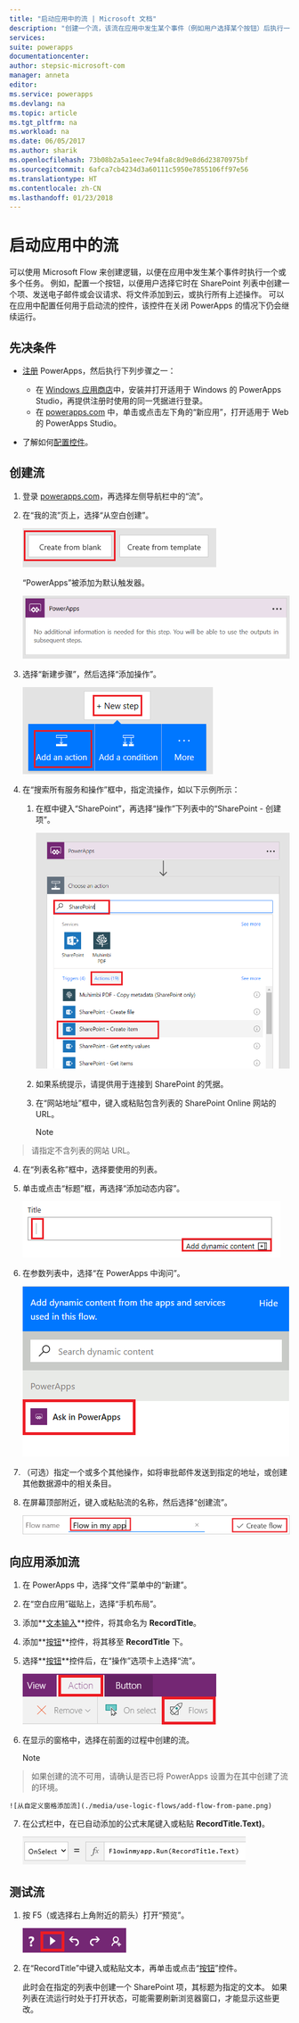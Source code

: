```yaml
---
title: "启动应用中的流 | Microsoft 文档"
description: "创建一个流，该流在应用中发生某个事件（例如用户选择某个按钮）后执行一个或多个任务。"
services: 
suite: powerapps
documentationcenter: 
author: stepsic-microsoft-com
manager: anneta
editor: 
ms.service: powerapps
ms.devlang: na
ms.topic: article
ms.tgt_pltfrm: na
ms.workload: na
ms.date: 06/05/2017
ms.author: sharik
ms.openlocfilehash: 73b08b2a5a1eec7e94fa8c8d9e8d6d23870975bf
ms.sourcegitcommit: 6afca7cb4234d3a60111c5950e7855106ff97e56
ms.translationtype: HT
ms.contentlocale: zh-CN
ms.lasthandoff: 01/23/2018
---
```

# <a name="start-a-flow-in-an-app"></a>启动应用中的流
可以使用 Microsoft Flow 来创建逻辑，以便在应用中发生某个事件时执行一个或多个任务。 例如，配置一个按钮，以便用户选择它时在 SharePoint 列表中创建一个项、发送电子邮件或会议请求、将文件添加到云，或执行所有上述操作。 可以在应用中配置任何用于启动流的控件，该控件在关闭 PowerApps 的情况下仍会继续运行。

## <a name="prerequisites"></a>先决条件

* [注册](signup-for-powerapps.md) PowerApps，然后执行下列步骤之一：

  * 在 [Windows 应用商店](http://aka.ms/powerappsinstall)中，安装并打开适用于 Windows 的 PowerApps Studio，再提供注册时使用的同一凭据进行登录。
  * 在 [powerapps.com](http://web.powerapps.com) 中，单击或点击左下角的“新应用”，打开适用于 Web 的 PowerApps Studio。
* 了解如何[配置控件](add-configure-controls.md)。

## <a name="create-a-flow"></a>创建流
1. 登录 [powerapps.com](http://web.powerapps.com)，再选择左侧导航栏中的“流”。

2. 在“我的流”页上，选择“从空白创建”。

    ![用于在不使用模板的情况下创建流的选项](./media/use-logic-flows/create-from-blank.png)

    “PowerApps”被添加为默认触发器。

    ![PowerApps 被添加为启动流的触发器](./media/use-logic-flows/set-trigger.png)

3. 选择“新建步骤”，然后选择“添加操作”。

    ![用于添加操作的选项](./media/use-logic-flows/add-action.png)

4. 在“搜索所有服务和操作”框中，指定流操作，如以下示例所示：

   1. 在框中键入“SharePoint”，再选择“操作”下列表中的“SharePoint - 创建项”。

       ![用于创建 SharePoint 项的选项](./media/use-logic-flows/create-sharepoint-item.png)

   2. 如果系统提示，请提供用于连接到 SharePoint 的凭据。

   3. 在“网站地址”框中，键入或粘贴包含列表的 SharePoint Online 网站的 URL。

       > [!NOTE]
> 请指定不含列表的网站 URL。

   4. 在“列表名称”框中，选择要使用的列表。

   5. 单击或点击“标题”框，再选择“添加动态内容”。

       ![将“在 PowerApps 中询问”参数添加到“标题”字段](./media/use-logic-flows/ask-in-powerapps.png)

   6. 在参数列表中，选择“在 PowerApps 中询问”。

       ![添加参数](./media/use-logic-flows/add-parameter.png)

5. （可选）指定一个或多个其他操作，如将审批邮件发送到指定的地址，或创建其他数据源中的相关条目。

6. 在屏幕顶部附近，键入或粘贴流的名称，然后选择“创建流”。

    ![命名并保存流](./media/use-logic-flows/name-flow.png)

## <a name="add-a-flow-to-an-app"></a>向应用添加流
1. 在 PowerApps 中，选择“文件”菜单中的“新建”。

2. 在“空白应用”磁贴上，选择“手机布局”。

3. 添加**[文本输入](controls/control-text-input.md)**控件，将其命名为 **RecordTitle**。

4. 添加**[按钮](controls/control-button.md)**控件，将其移至 **RecordTitle** 下。

5. 选择**[按钮](controls/control-button.md)**控件后，在“操作”选项卡上选择“流”。

    ![“操作”选项卡上的“流”选项](./media/use-logic-flows/action-tab.png)

6. 在显示的窗格中，选择在前面的过程中创建的流。

    > [!NOTE]
> 如果创建的流不可用，请确认是否已将 PowerApps 设置为在其中创建了流的环境。

    ![从自定义窗格添加流](./media/use-logic-flows/add-flow-from-pane.png)

7. 在公式栏中，在已自动添加的公式末尾键入或粘贴 **RecordTitle.Text)**。

    ![包含流的 OnSelect 属性](./media/use-logic-flows/onselect-with-flow.png)

## <a name="test-the-flow"></a>测试流
1. 按 F5（或选择右上角附近的箭头）打开“预览”。

    ![包含流的 OnSelect 属性](./media/use-logic-flows/open-preview.png)

2. 在“RecordTitle”中键入或粘贴文本，再单击或点击“[按钮](controls/control-button.md)”控件。

    此时会在指定的列表中创建一个 SharePoint 项，其标题为指定的文本。 如果列表在流运行时处于打开状态，可能需要刷新浏览器窗口，才能显示这些更改。

